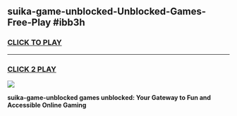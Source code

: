 
## suika-game-unblocked-Unblocked-Games-Free-Play #ibb3h
<h3>
<a href="https://us.freeplayer.one?title=suika-game-unblocked&ref=9M">CLICK TO PLAY</a></h3>
<hr>

<h3>
<a href="https://us.freeplayer.one?title=suika-game-unblocked&ref=9M">CLICK 2 PLAY</a>
  
</h3>

<a href="https://us.freeplayer.one?title=suika-game-unblocked&ref=9M"><img src="https://clearcache.store/games.png"></a>


**suika-game-unblocked games unblocked: Your Gateway to Fun and Accessible Online Gaming**
